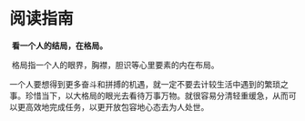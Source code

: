 # 阅读指南

​		**看一个人的结局，在格局。**

​		格局指一个人的眼界，胸襟，胆识等心里要素的内在布局。

​		一个人要想得到更多奋斗和拼搏的机遇，就一定不要去计较生活中遇到的繁琐之事。珍惜当下，以大格局的眼光去看待万事万物。就很容易分清轻重缓急，从而可以更高效地完成任务，以更开放包容地心态去为人处世。